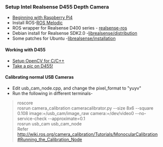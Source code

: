 ### Setup Intel Realsense D455 Depth Camera
- [Beginning with Raspberry Pi4](https://github.com/Shaxpy/Raspberry-Pi4)
- Install ROS-[ROS Melodic](http://wiki.ros.org/melodic/Installation/Ubuntu)
- ROS wrapper for Realsense D400 series - [realsense-ros](https://github.com/IntelRealSense/realsense-ros)
- Debian install for Realsense SDK2.0 -[librealsense/distribution](https://github.com/IntelRealSense/librealsense/blob/master/doc/distribution_linux.md#installing-the-packages)
- Some patches for Ubuntu -[librealsense/installation](https://github.com/IntelRealSense/librealsense/blob/master/doc/installation.md) <br>
#### Working with D455
- [Setup OpenCV for C/C++ ](https://github.com/Shaxpy/Intel_Realsense_D455/tree/master/OpenCV_cpp)
- [Take a pic on D455!](https://github.com/Shaxpy/Intel_Realsense_D455/tree/master/Testing/intel)
#### Calibrating normal USB Cameras
- Edit usb_cam_node.cpp, and change the pixel_format to "yuyv"
- Run the following in different terminals-
> roscore <br>
> rosrun camera_calibration cameracalibrator.py --size 8x6 --square 0.108 image:=/usb_cam/image_raw camera:=/dev/video0 --no-service-check --approximate=0.1 <br>
> rosrun usb_cam usb_cam_node <br>
Refer http://wiki.ros.org/camera_calibration/Tutorials/MonocularCalibration#Running_the_Calibration_Node

